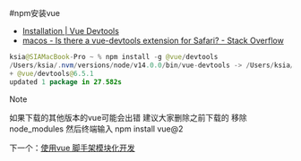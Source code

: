 #npm安装vue
- [Installation | Vue Devtools](https://devtools.vuejs.org/guide/installation.html#standalone)
- [macos - Is there a vue-devtools extension for Safari? - Stack Overflow](https://stackoverflow.com/questions/47833789/is-there-a-vue-devtools-extension-for-safari)

```java
ksia@SIAMacBook-Pro ~ % npm install -g @vue/devtools
/Users/ksia/.nvm/versions/node/v14.0.0/bin/vue-devtools -> /Users/ksia/.nvm/versions/node/v14.0.0/lib/node_modules/@vue/devtools/bin.js
+ @vue/devtools@6.5.1
updated 1 package in 27.582s
```

>[!note]
>如果下载的其他版本的vue可能会出错  建议大家删除之前下载的 移除node_modules 然后终端输入 npm install vue@2


下一个：[使用vue 脚手架模块化开发](使用vue%20脚手架模块化开发.md)